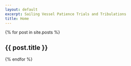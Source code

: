 ```yaml
---
layout: default
excerpt: Sailing Vessel Patience Trials and Tribulations
title: Home
---
```


{% for post in site.posts %}
    <h2>{{ post.title }}</h2>
{% endfor %}

